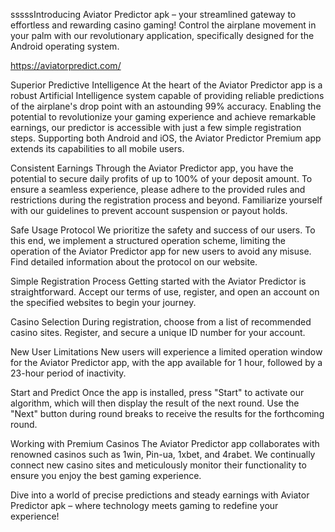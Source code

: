 sssssIntroducing Aviator Predictor apk – your streamlined gateway to effortless and rewarding casino gaming! Control the airplane movement in your palm with our revolutionary application, specifically designed for the Android operating system.

https://aviatorpredict.com/

Superior Predictive Intelligence
At the heart of the Aviator Predictor app is a robust Artificial Intelligence system capable of providing reliable predictions of the airplane's drop point with an astounding 99% accuracy. Enabling the potential to revolutionize your gaming experience and achieve remarkable earnings, our predictor is accessible with just a few simple registration steps. Supporting both Android and iOS, the Aviator Predictor Premium app extends its capabilities to all mobile users.

Consistent Earnings
Through the Aviator Predictor app, you have the potential to secure daily profits of up to 100% of your deposit amount. To ensure a seamless experience, please adhere to the provided rules and restrictions during the registration process and beyond. Familiarize yourself with our guidelines to prevent account suspension or payout holds.

Safe Usage Protocol
We prioritize the safety and success of our users. To this end, we implement a structured operation scheme, limiting the operation of the Aviator Predictor app for new users to avoid any misuse. Find detailed information about the protocol on our website.

Simple Registration Process
Getting started with the Aviator Predictor is straightforward. Accept our terms of use, register, and open an account on the specified websites to begin your journey.

Casino Selection
During registration, choose from a list of recommended casino sites. Register, and secure a unique ID number for your account.

New User Limitations
New users will experience a limited operation window for the Aviator Predictor app, with the app available for 1 hour, followed by a 23-hour period of inactivity.

Start and Predict
Once the app is installed, press "Start" to activate our algorithm, which will then display the result of the next round. Use the "Next" button during round breaks to receive the results for the forthcoming round.

Working with Premium Casinos
The Aviator Predictor app collaborates with renowned casinos such as 1win, Pin-ua, 1xbet, and 4rabet. We continually connect new casino sites and meticulously monitor their functionality to ensure you enjoy the best gaming experience.

Dive into a world of precise predictions and steady earnings with Aviator Predictor apk – where technology meets gaming to redefine your experience!
